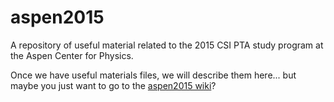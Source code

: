# aspen2015
A repository of useful material related to the 2015 CSI PTA study program at the Aspen Center for Physics.

Once we have useful materials files, we will describe them here... but maybe you just want to go to the [aspen2015 wiki](https://github.com/vallis/aspen2015/wiki)?
